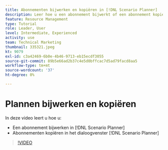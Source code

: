 ```yaml
---
title: Abonnementen bijwerken en kopiëren in [!DNL Scenario Planner]
description: Leer hoe u een abonnement bijwerkt of een abonnement kopieert in het dialoogvenster [!DNL  Workfront] [!DNL Scenario Planner].
feature: Resource Management
type: Tutorial
role: Leader, User
level: Intermediate, Experienced
activity: use
team: Technical Marketing
thumbnail: 335321.jpeg
kt: 9079
exl-id: c3a42469-6b0e-4b46-9713-eb15ecdf3055
source-git-commit: 89b5e66ad2b37c4e5d0bffcac7d5ad79facd8aa5
workflow-type: tm+mt
source-wordcount: '37'
ht-degree: 0%

---
```


# Plannen bijwerken en kopiëren

In deze video leert u hoe u:

* Een abonnement bijwerken in [!DNL Scenario Planner]
* Abonnementen kopiëren in het dialoogvenster [!DNL Scenario Planner]

>[!VIDEO](https://video.tv.adobe.com/v/335321/?quality=12)

